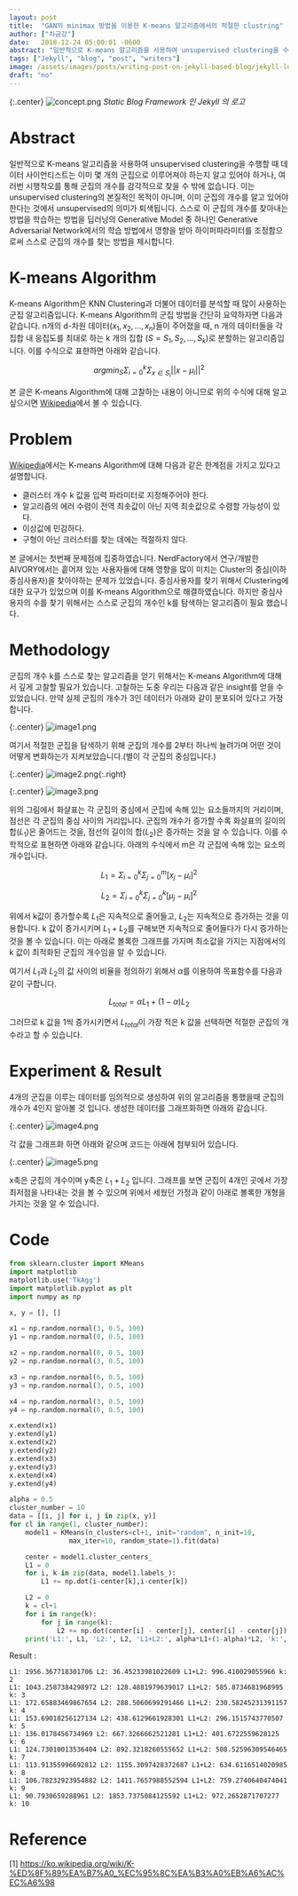 ```yaml
---
layout: post
title:  "GAN의 minimax 방법을 이용한 K-means 알고리즘에서의 적절한 clustring"
author: ["차금강"]
date:   2018-12-24 05:00:01 -0600
abstract: "일반적으로 K-means 알고리즘을 사용하여 unsupervised clustering을 수행할 때 데이터 사이언티스트는 이미 몇 개의 군집으로 이루어져야 하는지 알고 있어야 하거나, 여러번 시행착오를 통해 군집의 개수를 감각적으로 찾을 수 밖에 없습니다. 이 글에서는 딥러닝의 Generative Model 중 하나인 Generative Adversarial Network에서의 학습 방법에서 영향을 받아 하이퍼파라미터를 조정함으로써 스스로 군집의 개수를 찾는 방법을 제시합니다."
tags: ["Jekyll", "blog", "post", "writers"]
image: /assets/images/posts/writing-post-on-jekyll-based-blog/jekyll-logo.png
draft: "no"
---
```


<script type="text/x-mathjax-config">
MathJax.Hub.Config({tex2jax: {inlineMath: [['$','$'], ['\\(','\\)']]}});
</script>
<script type="text/javascript" src="http://cdn.mathjax.org/math...">
</script>

{:.center}
![concept.png](/assets/images/posts/writing-post-on-jekyll-based-blog/jekyll-logo.png)
*Static Blog Framework 인 Jekyll 의 로고*

# Abstract

일반적으로 K-means 알고리즘을 사용하여 unsupervised clustering을 수행할 때 데이터 사이언티스트는 이미 몇 개의 군집으로 이루어져야 하는지 알고 있어야 하거나, 여러번 시행착오를 통해 군집의 개수를 감각적으로 찾을 수 밖에 없습니다. 이는 unsupervised clustering의 본질적인 목적이 아니며, 이미 군집의 개수를 알고 있어야한다는 것에서 unsupervised의 의미가 퇴색됩니다. 스스로 이 군집의 개수를 찾아내는 방법을 학습하는 방법을 딥러닝의 Generative Model 중 하나인 Generative Adversarial Network에서의 학습 방법에서 영향을 받아 하이퍼파라미터를 조정함으로써 스스로 군집의 개수를 찾는 방법을 제시합니다.

# K-means Algorithm

K-means Algorithm은 KNN Clustering과 더불어 데이터를 분석할 때 많이 사용하는 군집 알고리즘입니다. K-means Algorithm의 군집 방법을 간단히 요약하자면 다음과 같습니다. n개의 d-차원 데이터($x_1, x_2, ..., x_n$)들이 주어졌을 때, n 개의 데이터들을 각 집합 내 응집도를 최대로 하는 k 개의 집합 ($S = {S_1, S_2, ..., S_k}$)로 분할하는 알고리즘입니다. 이를 수식으로 표햔하면 아래와 같습니다.

$$
argmin_S \Sigma^{k}_{i=0} \Sigma_{x \in S_i} || x - \mu_i||^2
$$

본 글은 K-means Algorithm에 대해 고찰하는 내용이 아니므로 위의 수식에 대해 알고 싶으시면 [Wikipedia](https://ko.wikipedia.org/wiki/K-%ED%8F%89%EA%B7%A0_%EC%95%8C%EA%B3%A0%EB%A6%AC%EC%A6%98)에서 볼 수 있습니다.

# Problem

[Wikipedia](https://ko.wikipedia.org/wiki/K-%ED%8F%89%EA%B7%A0_%EC%95%8C%EA%B3%A0%EB%A6%AC%EC%A6%98)에서는 K-means Algorithm에 대해 다음과 같은 한계점을 가지고 있다고 설명합니다.

* 클러스터 개수 k 값을 입력 파라미터로 지정해주어야 한다.
* 알고리즘의 에러 수렴이 전역 최솟값이 아닌 지역 최솟값으로 수렴할 가능성이 있다.
* 이상값에 민감하다.
* 구형이 아닌 크러스터를 찾는 데에는 적절하지 않다.

본 글에서는 첫번째 문제점에 집중하였습니다. NerdFactory에서 연구/개발한 AIVORY에서는 흩어져 있는 사용자들에 대해 영향을 많이 미치는 Cluster의 중심(이하 중심사용자)을 찾아야하는 문제가 있었습니다. 중심사용자를 찾기 위해서 Clustering에 대한 요구가 있었으며 이를 K-means Algorithm으로 해결하였습니다. 하지만 중심사용자의 수를 찾기 위해서는 스스로 군집의 개수인 k를 탐색하는 알고리즘이 필요 했습니다.

# Methodology

군집의 개수 k를 스스로 찾는 알고리즘을 얻기 위해서는 K-means Algorithm에 대해서 깊게 고찰할 필요가 있습니다. 고찰하는 도중 우리는 다음과 같은 insight를 얻을 수 있었습니다. 만약 실제 군집의 개수가 3인 데이터가 아래와 같이 분포되어 있다고 가정합니다.

{:.center}
![image1.png](/assets/images/posts/minimax-method-to-find-the-number-of-center-of-clustering/image1.png)

여기서 적절한 군집을 탐색하기 위해 군집의 개수를 2부터 하나씩 늘려가며 어떤 것이 어떻게 변화하는가 지켜보았습니다.(별이 각 군집의 중심입니다.)

{:.center}
![image2.png](/assets/images/posts/minimax-method-to-find-the-number-of-center-of-clustering/image2.png){:.right}

{:.center}
![image3.png](/assets/images/posts/minimax-method-to-find-the-number-of-center-of-clustering/image3.png)

위의 그림에서 화살표는 각 군집의 중심에서 군집에 속해 있는 요소들까지의 거리이며, 점선은 각 군집의 중심 사이의 거리입니다. 군집의 개수가 증가할 수록 화살표의 길이의 합($L_1$)은 줄어드는 것을, 점선의 길이의 합($L_2$)은 증가하는 것을 알 수 있습니다. 이를 수학적으로 표현하면 아래와 같습니다. 아래의 수식에서 m은 각 군집에 속해 있는 요소의 개수입니다.

$$
L_1 = \Sigma_{i=0}^{k} \Sigma_{j=0}^{m}[x_j - \mu_i]^2
$$

$$
L_2 = \Sigma_{i=0}^{k}\Sigma_{j=0}^{k}[\mu_j - \mu_i]^2
$$

위에서 k값이 증가할수록 $L_1$은 지속적으로 줄어들고, $L_2$는 지속적으로 증가하는 것을 이용합니다. k 값이 증가시키며 $L_1 + L_2$를 구해보면 지속적으로 줄어들다가 다시 증가하는 것을 볼 수 있습니다. 이는 아래로 볼록한 그래프를 가지며 최소값을 가지는 지점에서의 k 값이 최적화된 군집의 개수임을 알 수 있습니다.

여기서 $L_1$과 $L_2$의 값 사이의 비율을 정의하기 위해서 $\alpha$를 이용하여 목표함수를 다음과 같이 구합니다.

$$
L_{total} = \alpha L_1 + (1-\alpha) L_2
$$

그러므로 k 값을 1씩 증가시키면서 $L_{total}$이 가장 적은 k 값을 선택하면 적절한 군집의 개수라고 할 수 있습니다.

# Experiment & Result

4개의 군집을 이루는 데이터를 임의적으로 생성하여 위의 알고리즘을 통했을때 군집의 개수가 4인지 알아볼 것 입니다. 생성한 데이터를 그래프화하면 아래와 같습니다.

{:.center}
![image4.png](/assets/images/posts/minimax-method-to-find-the-number-of-center-of-clustering/image4.png)

각 값을 그래프화 하면 아래와 같으며 코드는 아래에 첨부되어 있습니다.

{:.center}
![image5.png](/assets/images/posts/minimax-method-to-find-the-number-of-center-of-clustering/image5.png)

x축은 군집의 개수이며 y축은 $L_1 + L_2$ 입니다. 그래프를 보면 군집이 4개인 곳에서 가장 최저점을 나타내는 것을 볼 수 있으며 위에서 세웠던 가정과 같이 아래로 볼록한 개형을 가지는 것을 알 수 있습니다.

# Code

```python
from sklearn.cluster import KMeans
import matplotlib
matplotlib.use('TkAgg')
import matplotlib.pyplot as plt
import numpy as np

x, y = [], []

x1 = np.random.normal(3, 0.5, 100)
y1 = np.random.normal(0, 0.5, 100)

x2 = np.random.normal(0, 0.5, 100)
y2 = np.random.normal(3, 0.5, 100)

x3 = np.random.normal(6, 0.5, 100)
y3 = np.random.normal(3, 0.5, 100)

x4 = np.random.normal(3, 0.5, 100)
y4 = np.random.normal(6, 0.5, 100)

x.extend(x1)
y.extend(y1)
x.extend(x2)
y.extend(y2)
x.extend(x3)
y.extend(y3)
x.extend(x4)
y.extend(y4)

alpha = 0.5
cluster_number = 10
data = [[i, j] for i, j in zip(x, y)]
for cl in range(1, cluster_number):
    model1 = KMeans(n_clusters=cl+1, init="random", n_init=10,
               max_iter=10, random_state=1).fit(data)

    center = model1.cluster_centers_
    L1 = 0
    for i, k in zip(data, model1.labels_):
        L1 += np.dot(i-center[k],i-center[k])

    L2 = 0
    k = cl+1
    for i in range(k):
        for j in range(k):
            L2 += np.dot(center[i] - center[j], center[i] - center[j])
    print('L1:', L1, 'L2:', L2, 'L1+L2:', alpha*L1+(1-alpha)*L2, 'k:', cl+1)
```

Result : 
```
L1: 1956.367718301706 L2: 36.45233981022609 L1+L2: 996.410029055966 k: 2
L1: 1043.2587384298972 L2: 128.4881979639017 L1+L2: 585.8734681968995 k: 3
L1: 172.65883469867654 L2: 288.5060699291466 L1+L2: 230.58245231391157 k: 4
L1: 153.69018256127134 L2: 438.6129661928301 L1+L2: 296.1515743770507 k: 5
L1: 136.0178456734969 L2: 667.3266662521281 L1+L2: 401.6722559628125 k: 6
L1: 124.73010013536404 L2: 892.3218260555652 L1+L2: 508.52596309546465 k: 7
L1: 113.91355996692812 L2: 1155.3097428372687 L1+L2: 634.6116514020985 k: 8
L1: 106.78232923954882 L2: 1411.7657988552594 L1+L2: 759.2740640474041 k: 9
L1: 90.7930659288961 L2: 1853.7375084125592 L1+L2: 972.2652871707277 k: 10
```

# Reference

[1] https://ko.wikipedia.org/wiki/K-%ED%8F%89%EA%B7%A0_%EC%95%8C%EA%B3%A0%EB%A6%AC%EC%A6%98